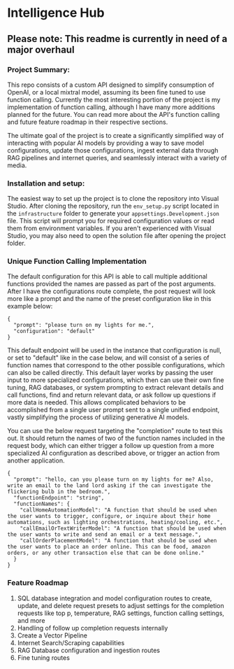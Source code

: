# Intelligence Hub

## Please note: This readme is currently in need of a major overhaul

### Project Summary: 
This repo consists of a custom API designed to simplify consumption of OpenAI, or a local mixtral model, assuming its been fine tuned to use function calling. Currently the most interesting portion of the project is my implementation of function calling, although I have many more additions planned for the future. You can read more about the API's function calling and future feature roadmap in their respective sections. 

The ultimate goal of the project is to create a significantly simplified way of interacting with popular AI models by providing a way to save model configurations, update those configurations, ingest external data through RAG pipelines and internet queries, and seamlessly interact with a variety of media.

### Installation and setup:
The easiest way to set up the project is to clone the repository into Visual Studio. After cloning the repository, run the `env_setup.py` script located in the `infrastructure` folder to generate your `appsettings.Development.json` file. This script will prompt you for required configuration values or read them from environment variables. If you aren't experienced with Visual Studio, you may also need to open the solution file after opening the project folder.

### Unique Function Calling Implementation
The default configuration for this API is able to call multiple additional functions provided the names are passed as part of the post arguments. After I have the configurations route complete, the post request will look more like a prompt and the name of the preset configuration like in this example below:
```
{
  "prompt": "please turn on my lights for me.",
  "configuration": "default"
}
```

This default endpoint will be used in the instance that configuration is null, or set to "default" like in the case below, and will consist of a series of function names that correspond to the other possible configurations, which can also be called directly. This default layer works by passing the user input to more specialized configurations, which then can use their own fine tuning, RAG databases, or system prompting to extract relevant details and call functions, find and return relevant data, or ask follow up questions if more data is needed. This allows complicated behaviors to be accomplished from a single user prompt sent to a single unified endpoint, vastly simplifying the process of utilizing generative AI models.

You can use the below request targeting the "completion" route to test this out. It should return the names of two of the function names included in the request body, which can either trigger a follow up question from a more specialized AI configuration as described above, or trigger an action from another application.
```
{
  "prompt": "hello, can you please turn on my lights for me? Also, write an email to the land lord asking if the can investigate the flickering bulb in the bedroom.",
  "functionEndpoint": "string",
  "functionNames": {
    "callHomeAutomationModel": "A function that should be used when the user wants to trigger, configure, or inquire about their home automations, such as lighting orchestrations, heating/cooling, etc.",
    "callEmailOrTextWriterModel": "A function that should be used when the user wants to write and send an email or a text message.",
    "callOrderPlacementModel": "A function that should be used when the user wants to place an order online. This can be food, amazon orders, or any other transaction else that can be done online."
  }
}
```

### Feature Roadmap
1. SQL database integration and model configuration routes to create, update, and delete request presets to adjust settings for the completion requests like top p, temperature, RAG settings, function calling settings, and more
2. Handling of follow up completion requests internally
3. Create a Vector Pipeline
4. Internet Search/Scraping capabilities
5. RAG Database configuration and ingestion routes
6. Fine tuning routes
